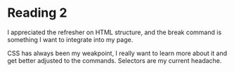 # Reading 2

I appreciated the refresher on HTML structure, and the break command is something I want to integrate into my page. 

CSS has always been my weakpoint, I really want to learn more about it and get better adjusted to the commands. Selectors are my current headache.


